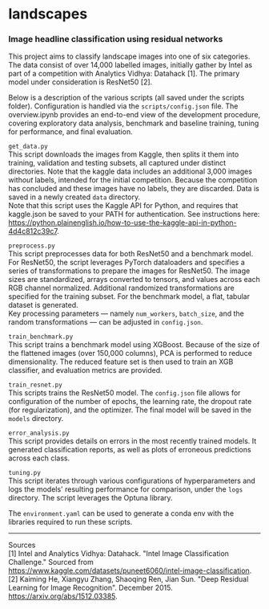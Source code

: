 # landscapes

### Image headline classification using residual networks  
This project aims to classify landscape images into one of six categories. The data consist of over 14,000 labelled images, initially gather by Intel as part of a competition with Analytics Vidhya: Datahack [1]. The primary model under consideration is ResNet50 [2].

Below is a description of the various scripts (all saved under the scripts folder). Configuration is handled via the `scripts/config.json` file. The overview.ipynb provides an end-to-end view of the development procedure, covering exploratory data analysis, benchmark and baseline training, tuning for performance, and final evaluation.

`get_data.py`  
This script downloads the images from Kaggle, then splits it them into training, validation and testing subsets, all captured under distinct directories. Note that the kaggle data includes an additional 3,000 images with*out* labels, intended for the initial competition. Because the competition has concluded and these images have no labels, they are discarded. Data is saved in a newly created `data` directory.  
Note that this script uses the Kaggle API for Python, and requires that kaggle.json be saved to your PATH for authentication. See instructions here: https://python.plainenglish.io/how-to-use-the-kaggle-api-in-python-4d4c812c39c7.

`preprocess.py`  
This script preprocesses data for both ResNet50 and a benchmark model. For ResNet50, the script leverages PyTorch dataloaders and specifies a series of transformations to prepare the images for ResNet50. The image sizes are standardized, arrays converted to tensors, and values across each RGB channel normalized. Additional randomized transformations are specified for the training subset. For the benchmark model, a flat, tabular dataset is generated.  
Key processing parameters — namely `num_workers`, `batch_size`, and the random transformations — can be adjusted in `config.json`.

`train_benchmark.py`  
This script trains a benchmark model using XGBoost. Because of the size of the flattened images (over 150,000 columns), PCA is performed to reduce dimensionality. The reduced feature set is then used to train an XGB classifier, and evaluation metrics are provided.

`train_resnet.py`  
This scripts trains the ResNet50 model. The `config.json` file allows for configuration of the number of epochs, the learning rate, the dropout rate (for regularization), and the optimizer. The final model will be saved in the `models` directory.

`error_analysis.py`  
This script provides details on errors in the most recently trained models. It generated classification reports, as well as plots of erroneous predictions across each class.

`tuning.py`  
This script iterates through various configurations of hyperparameters and logs the models' resulting performance for comparison, under the `logs` directory. The script leverages the Optuna library.

The `environment.yaml` can be used to generate a conda env with the libraries required to run these scripts.

------------

Sources  
[1] Intel and Analytics Vidhya: Datahack. "Intel Image Classification Challenge." Sourced from https://www.kaggle.com/datasets/puneet6060/intel-image-classification.  
[2] Kaiming He, Xiangyu Zhang, Shaoqing Ren, Jian Sun. "Deep Residual Learning for Image Recognition". December 2015. https://arxiv.org/abs/1512.03385.  

